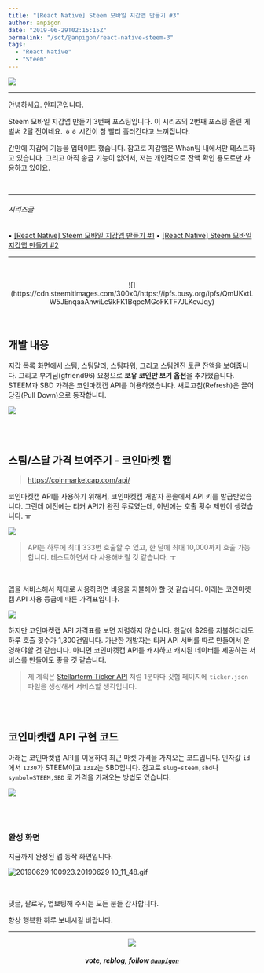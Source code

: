 ```yaml
---
title: "[React Native] Steem 모바일 지갑앱 만들기 #3"
author: anpigon
date: "2019-06-29T02:15:15Z"
permalink: "/sct/@anpigon/react-native-steem-3"
tags:
  - "React Native"
  - "Steem"
---
```

![](https://steemitimages.com/0x0/https://cdn.steemitimages.com/DQmXtBYt3kXFAhrVjuGUGa5TQrgUZ2nL8npNsg67WYqZQ57/11A557AA-ADD4-484C-AD9E-FCD37D09C38B.jpeg)
***

안녕하세요. 안피곤입니다.

Steem 모바일 지갑앱 만들기 3번째 포스팅입니다. 이 시리즈의 2번째 포스팅 올린 게 벌써 2달 전이네요. ㅎㅎ 시간이 참 빨리 흘러간다고 느껴집니다. 

간만에 지갑에 기능을 업데이트 했습니다. 참고로 지갑앱은 Whan팀 내에서만 테스트하고 있습니다. 그리고 아직 송금 기능이 없어서, 저는 개인적으로 잔액 확인 용도로만 사용하고 있어요.

<br>

***

###### 시리즈글
▪︎ [\[React Native\] Steem 모바일 지갑앱 만들기 #1](/kr/@anpigon/react-native-steem-1)
▪︎ [\[React Native\] Steem 모바일 지갑앱 만들기 #2](/kr/@anpigon/react-native-steem-2)

***

<br>
<br>

<center>![](https://cdn.steemitimages.com/300x0/https://ipfs.busy.org/ipfs/QmUKxtLW5JEnqaaAnwiLc9kFK1BqpcMGoFKTF7JLKcvJqy)</center>

<br>
<br>

## 개발 내용

지갑 목록 화면에서 스팀, 스팀달러, 스팀파워, 그리고 스팀엔진 토큰 잔액을 보여줍니다. 그리고 부기님(gfriend96) 요청으로 **보유 코인만 보기 옵션**을 추가했습니다. STEEM과 SBD 가격은 코인마켓캡 API를 이용하였습니다. 새로고침(Refresh)은 끌어당김(Pull Down)으로 동작합니다.

![](https://steemitimages.com/360x0/https://files.steempeak.com/file/steempeak/anpigon/HVE57Qrl-Screenshot_20190629-004457_WhanWallet.jpg)

<br>
<br>

## 스팀/스달 가격 보여주기 - 코인마켓 캡

> https://coinmarketcap.com/api/

코인마켓캡 API를 사용하기 위해서, 코인마켓캡 개발자 콘솔에서 API 키를 발급받았습니다. 그런데 예전에는 티커 API가 완전 무료였는데, 이번에는 호출 횟수 제한이 생겼습니다. ㅠ 

![](https://files.steempeak.com/file/steempeak/anpigon/nXCw3nZp-E18489E185B3E1848FE185B3E18485E185B5E186ABE18489E185A3E186BA202019-06-2920E1848BE185A9E1848CE185A5E186AB2010.22.49.png)
> API는 하루에 최대 333번 호출할 수 있고, 한 달에 최대 10,000까지 호출 가능합니다. 테스트하면서 다 사용해버릴 것 같습니다. ㅜ

<br>

앱을 서비스해서 제대로 사용하려면 비용을 지불해야 할 것 같습니다. 아래는 코인마켓캡 API 사용 등급에 따른 가격표입니다.

![](https://files.steempeak.com/file/steempeak/anpigon/MKKRe54s-E18489E185B3E1848FE185B3E18485E185B5E186ABE18489E185A3E186BA202019-06-2920E1848BE185A9E1848CE185A5E186AB2010.51.42.png)

하지만 코인마켓캡 API 가격표를 보면 저렴하지 않습니다. 한달에 $29를 지불하더라도 하루 호출 횟수가 1,300건입니다. 가난한 개발자는 티커 API 서버를 따로 만들어서 운영해야할 것 같습니다. 아니면 코인마켓캡 API를 캐시하고 캐시된 데이터를 제공하는 서비스를 만들어도 좋을 것 같습니다. 

> 제 계획은 [Stellarterm Ticker API](https://api.stellarterm.com/v1/ticker.json) 처럼 1분마다 깃헙 페이지에 `ticker.json` 파일을 생성해서 서비스할 생각입니다.

<br>
<br>

## 코인마켓캡 API 구현 코드

아래는 코인마켓캡 API를 이용하여 최근 마켓 가격을 가져오는 코드입니다. 인자값 `id`에서 `1230`가 STEEM이고 `1312`는 SBD입니다. 참고로 `slug=steem,sbd`나 `symbol=STEEM,SBD` 로 가격을 가져오는 방법도 있습니다.

![](https://files.steempeak.com/file/steempeak/anpigon/NbbCRnNc-code2.png)

<br>
<br>

### 완성 화면

지금까지 완성된 앱 동작 화면입니다.

![20190629 100923.20190629 10_11_48.gif](https://files.steempeak.com/file/steempeak/anpigon/yu01JcGK-2019-06-292010-09-23.2019-06-292010_11_48.gif)


<br>

댓글, 팔로우, 업보팅해 주시는 모든 분들 감사합니다. 

항상 행복한 하루 보내시길 바랍니다.

***

<center><img src='https://steemitimages.com/400x0/https://cdn.steemitimages.com/DQmQmWhMN6zNrLmKJRKhvSScEgWZmpb8zCeE2Gray1krbv6/BC054B6E-6F73-46D0-88E4-C88EB8167037.jpeg'><h5>vote, reblog, follow <code><a href='https://steemit.com/@anpigon'>@anpigon</a></code></h5></center>

